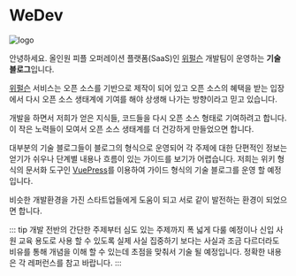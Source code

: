 # WeDev

![logo](/logo.png)

안녕하세요. 올인원 피플 오퍼레이션 플랫폼(SaaS)인 [위펄슨](https://weperson.com) 개발팀이 운영하는 **기술 블로그**입니다.

[위펄슨](https://weperson.com) 서비스는 오픈 소스를 기반으로 제작이 되어 있고 오픈 소스의 혜택을 받는 입장에서 다시 오픈 소스 생태계에 기여를 해야 상생해 나가는 방향이라고 믿고 있습니다.

개발을 하면서 저희가 얻은 지식들, 코드들을 다시 오픈 소스 형태로 기여하려고 합니다. 이 작은 노력들이 모여서 오픈 소스 생태계를 더 건강하게 만들었으면 합니다.

대부분의 기술 블로그들이 블로그의 형식으로 운영되어 각 주제에 대한 단편적인 정보는 얻기가 쉬우나 단계별 내용나 흐름이 있는 가이드를 보기가 어렵습니다. 저희는 위키 형식의 문서화 도구인 [VuePress](https://vuepress.vuejs.org)를 이용하여 가이드 형식의 기술 블로그를 운영 할 예정입니다.

비슷한 개발환경을 가진 스타트업들에게 도움이 되고 서로 같이 발전하는 환경이 되었으면 합니다.


::: tip
개발 전반의 간단한 주제부터 심도 있는 주제까지 폭 넓게 다룰 예정이나 신입 사원 교육 용도로 사용 할 수 있도록 실제 사실 집중하기 보다는 사실과 조금 다르더라도 비유를 통해 개념을 이해 할 수 있는데 초점을 맞춰서 기술 될 예정입니다. 정확한 내용은 각 레퍼런스를 참고 바랍니다.
:::
